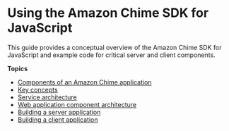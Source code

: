 # Using the Amazon Chime SDK for JavaScript<a name="use-javascript-sdk-top"></a>

This guide provides a conceptual overview of the Amazon Chime SDK for JavaScript and example code for critical server and client components\.

**Topics**
+ [Components of an Amazon Chime application](chime-components.md)
+ [Key concepts](key-concepts.md)
+ [Service architecture](service-architecture.md)
+ [Web application component architecture](web-app-comp-arch.md)
+ [Building a server application](build-server-app.md)
+ [Building a client application](build-client-app.md)